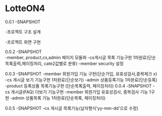# LotteON4

0.0.1 -SNAPSHOT
  
  -프로젝트 구조 설계
  
  -프로젝트 화면 구현

0.0.2 -SNAPSHOT    
  -member, product,cs,admin 페이지 모듈화
  -cs게시글 목록 기능구현 1차완료(단순목록출력,페이징처리, cate2값별로 분류)
  -member security 설정

0.0.3 -SNAPSHOT
  -member 회원가입 기능 구현(단순가입, 유효성검사,중복체크 x)
  -cs 게시글 보기 기능구현 1차완료(단순보기)
  -admin 상품등록기능 1차완료(단순등록)
  -product 등록상품 목록기능구현 (단순목록출력, 페이징처리)
0.0.4 -SNAPSHOT
  -cs 게시글(FAQ) 더보기 기능구현
  -member 회원가입 유효성검사, 중복검사 기능 1구현
  -admin 상품목록 기능 1차완료(단순목록, 페이징처리)
  
0.0.5 -SNAPSHOT
  -cs 게시글 목록기능(날자형식'yy-mm-dd'으로 수정) 


